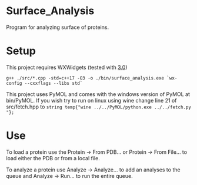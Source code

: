 # Surface_Analysis
Program for analyzing surface of proteins. 


# Setup
This project requires WXWidgets (tested with [3.0](https://github.com/wxWidgets/wxWidgets/releases/tag/v3.0.5)) 

``g++ ./src/*.cpp -std=c++17 -O3 -o ./bin/surface_analysis.exe `wx-config --cxxflags --libs std` ``

This project uses PyMOL and comes with the windows version of PyMOL at bin/PyMOL. If you wish try to run on linux using wine change line 21 of src/fetch.hpp to
`string temp{"wine ../../PyMOL/python.exe ../../fetch.py "};`

# Use
To load a protein use the Protein -> From PDB... or Protein -> From File... to load either the PDB or from a local file.

To analyze a protein use Analyze -> Analyze... to add an analyses to the queue and Analyze -> Run... to run the entire queue.

